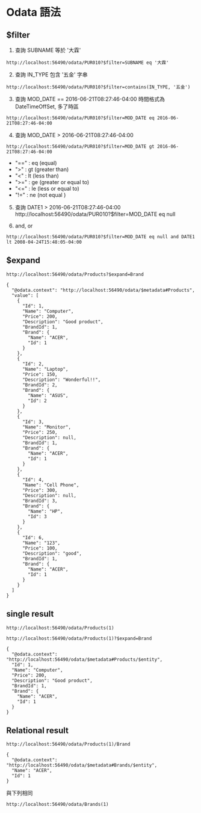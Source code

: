 # Odata 語法

## $filter

1. 查詢 SUBNAME 等於 '大霖'
``` 
http://localhost:56490/odata/PUR010?$filter=SUBNAME eq '大霖'
```

2. 查詢 IN_TYPE 包含 '五金' 字串
```
http://localhost:56490/odata/PUR010?$filter=contains(IN_TYPE, '五金')
```

3. 查詢 MOD_DATE == 2016-06-21T08:27:46-04:00
時間格式為 DateTimeOffSet, 多了時區
```
http://localhost:56490/odata/PUR010?$filter=MOD_DATE eq 2016-06-21T08:27:46-04:00
```

4. 查詢 MOD_DATE > 2016-06-21T08:27:46-04:00
```
http://localhost:56490/odata/PUR010?$filter=MOD_DATE gt 2016-06-21T08:27:46-04:00
```

- "==" : eq (equal)
- ">" : gt (greater than)
- "<" : lt (less than)
- ">=" : ge (greater or equal to)
- "<=" : le (less or equal to)
- "!=" : ne (not equal )

5.  查詢 DATE1 > 2016-06-21T08:27:46-04:00
http://localhost:56490/odata/PUR010?$filter=MOD_DATE eq null

6. and, or 

```
http://localhost:56490/odata/PUR010?$filter=MOD_DATE eq null and DATE1 lt 2008-04-24T15:48:05-04:00
```

## $expand

```
http://localhost:56490/odata/Products?$expand=Brand
```

```
{
  "@odata.context": "http://localhost:56490/odata/$metadata#Products",
  "value": [
    {
      "Id": 1,
      "Name": "Computer",
      "Price": 200,
      "Description": "Good product",
      "BrandId": 1,
      "Brand": {
        "Name": "ACER",
        "Id": 1
      }
    },
    {
      "Id": 2,
      "Name": "Laptop",
      "Price": 150,
      "Description": "Wonderful!!",
      "BrandId": 2,
      "Brand": {
        "Name": "ASUS",
        "Id": 2
      }
    },
    {
      "Id": 3,
      "Name": "Monitor",
      "Price": 250,
      "Description": null,
      "BrandId": 1,
      "Brand": {
        "Name": "ACER",
        "Id": 1
      }
    },
    {
      "Id": 4,
      "Name": "Cell Phone",
      "Price": 300,
      "Description": null,
      "BrandId": 3,
      "Brand": {
        "Name": "HP",
        "Id": 3
      }
    },
    {
      "Id": 6,
      "Name": "123",
      "Price": 100,
      "Description": "good",
      "BrandId": 1,
      "Brand": {
        "Name": "ACER",
        "Id": 1
      }
    }
  ]
}
```
## single result
```
http://localhost:56490/odata/Products(1)
```
```
http://localhost:56490/odata/Products(1)?$expand=Brand
```
```
{
  "@odata.context": "http://localhost:56490/odata/$metadata#Products/$entity",
  "Id": 1,
  "Name": "Computer",
  "Price": 200,
  "Description": "Good product",
  "BrandId": 1,
  "Brand": {
    "Name": "ACER",
    "Id": 1
  }
}
```


## Relational result
```
http://localhost:56490/odata/Products(1)/Brand
```
```
{
  "@odata.context": "http://localhost:56490/odata/$metadata#Brands/$entity",
  "Name": "ACER",
  "Id": 1
}
```
與下列相同
```
http://localhost:56490/odata/Brands(1)
```

## 